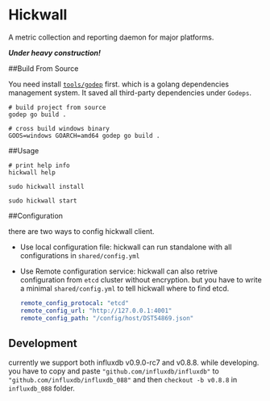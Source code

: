 Hickwall
==========

A metric collection and reporting daemon for major platforms. 

***Under heavy construction!***


##Build From Source

You need install [`tools/godep`][url_godep] first. which is a golang dependencies management system. It saved all third-party dependencies under `Godeps`. 

	# build project from source
	godep go build .
	
	# cross build windows binary
	GOOS=windows GOARCH=amd64 godep go build .


##Usage


	# print help info
	hickwall help

	sudo hickwall install

	sudo hickwall start


##Configuration

there are two ways to config hickwall client. 
* Use local configuration file:  hickwall can run standalone with all configurations in `shared/config.yml`

* Use Remote configuration service: hickwall can also retrive configuration from `etcd` cluster without encryption. but you 
  have to write a minimal `shared/config.yml` to tell hickwall where to find etcd. 

    ```yaml
    remote_config_protocal: "etcd"
    remote_config_url: "http://127.0.0.1:4001"
    remote_config_path: "/config/host/DST54869.json"
    ```

## Development

currently we support both influxdb v0.9.0-rc7 and v0.8.8. while developing. you have to copy and paste `"github.com/influxdb/influxdb"` to `"github.com/influxdb/influxdb_088"` and then `checkout -b v0.8.8` in `influxdb_088` folder.




[url_godep]: https://github.com/tools/godep "tools/godep"